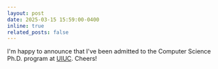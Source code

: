 ```yaml
---
layout: post
date: 2025-03-15 15:59:00-0400
inline: true
related_posts: false
---
```


I'm happy to announce that I've been admitted to the Computer Science Ph.D. program at [UIUC](https://illinois.edu/). Cheers!